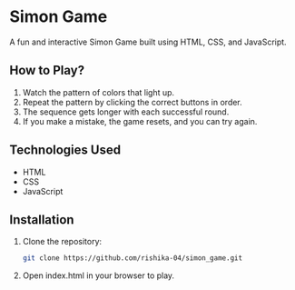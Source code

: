 # Simon Game

A fun and interactive Simon Game built using HTML, CSS, and JavaScript.

## How to Play?
1. Watch the pattern of colors that light up.
2. Repeat the pattern by clicking the correct buttons in order.
3. The sequence gets longer with each successful round.
4. If you make a mistake, the game resets, and you can try again.

## Technologies Used
- HTML  
- CSS  
- JavaScript

## Installation
1. Clone the repository:
   ```bash
   git clone https://github.com/rishika-04/simon_game.git
2. Open index.html in your browser to play.
